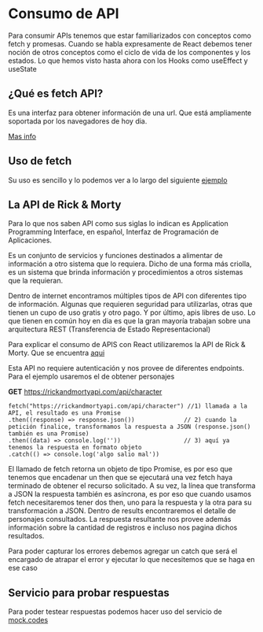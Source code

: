 # Consumo de API

Para consumir APIs tenemos que estar familiarizados con conceptos como fetch y promesas. Cuando se habla expresamente de React debemos tener noción de otros conceptos como el ciclo de vida de los componentes y los estados. Lo que hemos visto hasta ahora con los Hooks como useEffect y useState

## ¿Qué es fetch API?

Es una interfaz para obtener información de una url. Que está ampliamente soportada por los navegadores de hoy dia. 

[Mas info](https://developer.mozilla.org/es/docs/Web/API/Fetch_API)

## Uso de fetch
Su uso es sencillo y lo podemos ver a lo largo del siguiente [ejemplo](https://developer.mozilla.org/es/docs/Web/API/Fetch_API/Using_Fetch)

## La API de Rick & Morty
Para lo que nos saben API como sus siglas lo indican es Application Programming Interface, en español, Interfaz de Programación de Aplicaciones.

Es un conjunto de servicios y funciones destinados a alimentar de información a otro sistema que lo requiera. Dicho de una forma más criolla, es un sistema que brinda información y procedimientos a otros sistemas que la requieran.

Dentro de internet encontramos múltiples tipos de API con diferentes tipo de información. Algunas que requieren seguridad para utilizarlas, otras que tienen un cupo de uso gratis y otro pago. Y por último, apis libres de uso. Lo que tienen en común hoy en dia es que la gran mayoría trabajan sobre una arquitectura REST (Transferencia de Estado Representacional)

Para explicar el consumo de APIS con React utilizaremos la API de Rick & Morty. Que se encuentra [aqui](https://rickandmortyapi.com/documentation)

Esta API no requiere autenticación y nos provee de diferentes endpoints. Para el ejemplo usaremos el de obtener personajes

  **GET** https://rickandmortyapi.com/api/character
  
```
fetch("https://rickandmortyapi.com/api/character") //1) llamada a la API, el resultado es una Promise
.then((response) => response.json())              // 2) cuando la petición finalice, transformamos la respuesta a JSON (response.json() también es una Promise)
.then((data) => console.log(''))                  // 3) aquí ya tenemos la respuesta en formato objeto
.catch(() => console.log('algo salio mal'))

```
El llamado de fetch retorna un objeto de tipo Promise, es por eso que tenemos que encadenar un then que se ejecutará una vez fetch haya terminado de obtener el recurso solicitado. A su vez, la línea que transforma a JSON la respuesta también es asíncrona, es por eso que cuando usamos fetch necesitaremos tener dos then, uno para la respuesta y la otra para su transformación a JSON. Dentro de results encontraremos el detalle de personajes consultados. La respuesta resultante nos provee además información sobre la cantidad de registros e incluso nos pagina dichos resultados. 

Para poder capturar los errores debemos agregar un catch que será el encargado de atrapar el error y ejecutar lo que necesitemos que se haga en ese caso

## Servicio para probar respuestas 
Para poder testear respuestas podemos hacer uso del servicio de [mock.codes](https://mock.codes/)



